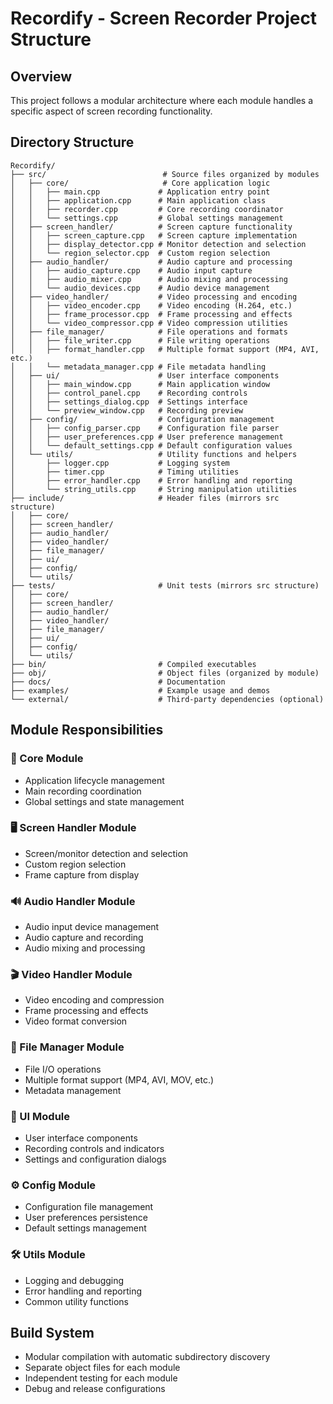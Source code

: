 # Recordify - Screen Recorder Project Structure

## Overview
This project follows a modular architecture where each module handles a specific aspect of screen recording functionality.

## Directory Structure

```
Recordify/
├── src/                          # Source files organized by modules
│   ├── core/                     # Core application logic
│   │   ├── main.cpp             # Application entry point
│   │   ├── application.cpp      # Main application class
│   │   ├── recorder.cpp         # Core recording coordinator
│   │   └── settings.cpp         # Global settings management
│   ├── screen_handler/          # Screen capture functionality
│   │   ├── screen_capture.cpp   # Screen capture implementation
│   │   ├── display_detector.cpp # Monitor detection and selection
│   │   └── region_selector.cpp  # Custom region selection
│   ├── audio_handler/           # Audio capture and processing
│   │   ├── audio_capture.cpp    # Audio input capture
│   │   ├── audio_mixer.cpp      # Audio mixing and processing
│   │   └── audio_devices.cpp    # Audio device management
│   ├── video_handler/           # Video processing and encoding
│   │   ├── video_encoder.cpp    # Video encoding (H.264, etc.)
│   │   ├── frame_processor.cpp  # Frame processing and effects
│   │   └── video_compressor.cpp # Video compression utilities
│   ├── file_manager/            # File operations and formats
│   │   ├── file_writer.cpp      # File writing operations
│   │   ├── format_handler.cpp   # Multiple format support (MP4, AVI, etc.)
│   │   └── metadata_manager.cpp # File metadata handling
│   ├── ui/                      # User interface components
│   │   ├── main_window.cpp      # Main application window
│   │   ├── control_panel.cpp    # Recording controls
│   │   ├── settings_dialog.cpp  # Settings interface
│   │   └── preview_window.cpp   # Recording preview
│   ├── config/                  # Configuration management
│   │   ├── config_parser.cpp    # Configuration file parser
│   │   ├── user_preferences.cpp # User preference management
│   │   └── default_settings.cpp # Default configuration values
│   └── utils/                   # Utility functions and helpers
│       ├── logger.cpp           # Logging system
│       ├── timer.cpp            # Timing utilities
│       ├── error_handler.cpp    # Error handling and reporting
│       └── string_utils.cpp     # String manipulation utilities
├── include/                     # Header files (mirrors src structure)
│   ├── core/
│   ├── screen_handler/
│   ├── audio_handler/
│   ├── video_handler/
│   ├── file_manager/
│   ├── ui/
│   ├── config/
│   └── utils/
├── tests/                       # Unit tests (mirrors src structure)
│   ├── core/
│   ├── screen_handler/
│   ├── audio_handler/
│   ├── video_handler/
│   ├── file_manager/
│   ├── ui/
│   ├── config/
│   └── utils/
├── bin/                         # Compiled executables
├── obj/                         # Object files (organized by module)
├── docs/                        # Documentation
├── examples/                    # Example usage and demos
└── external/                    # Third-party dependencies (optional)
```

## Module Responsibilities

### 🎯 Core Module
- Application lifecycle management
- Main recording coordination
- Global settings and state management

### 🖥️ Screen Handler Module
- Screen/monitor detection and selection
- Custom region selection
- Frame capture from display

### 🔊 Audio Handler Module
- Audio input device management
- Audio capture and recording
- Audio mixing and processing

### 🎬 Video Handler Module
- Video encoding and compression
- Frame processing and effects
- Video format conversion

### 📁 File Manager Module
- File I/O operations
- Multiple format support (MP4, AVI, MOV, etc.)
- Metadata management

### 🎨 UI Module
- User interface components
- Recording controls and indicators
- Settings and configuration dialogs

### ⚙️ Config Module
- Configuration file management
- User preferences persistence
- Default settings management

### 🛠️ Utils Module
- Logging and debugging
- Error handling and reporting
- Common utility functions

## Build System
- Modular compilation with automatic subdirectory discovery
- Separate object files for each module
- Independent testing for each module
- Debug and release configurations
